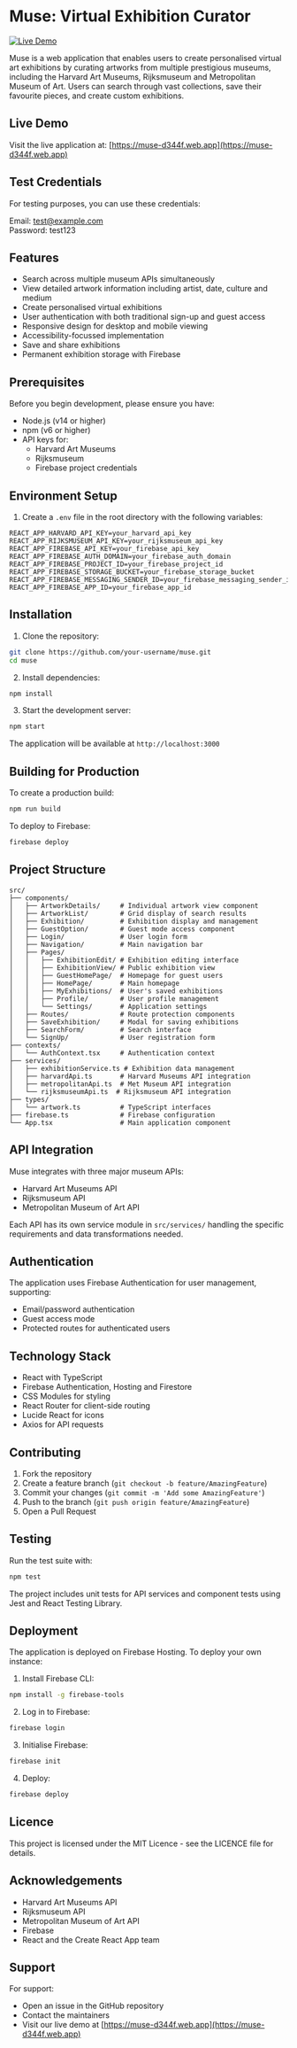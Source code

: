 # Muse: Virtual Exhibition Curator

[![Live Demo](https://img.shields.io/badge/demo-live-brightgreen.svg)](https://muse-d344f.web.app)

Muse is a web application that enables users to create personalised virtual art exhibitions by curating artworks from multiple prestigious museums, including the Harvard Art Museums, Rijksmuseum and Metropolitan Museum of Art. Users can search through vast collections, save their favourite pieces, and create custom exhibitions.

## Live Demo

Visit the live application at: [https://muse-d344f.web.app](https://muse-d344f.web.app)

## Test Credentials

For testing purposes, you can use these credentials:

Email: test@example.com  
Password: test123

## Features

- Search across multiple museum APIs simultaneously
- View detailed artwork information including artist, date, culture and medium
- Create personalised virtual exhibitions
- User authentication with both traditional sign-up and guest access
- Responsive design for desktop and mobile viewing
- Accessibility-focussed implementation
- Save and share exhibitions
- Permanent exhibition storage with Firebase

## Prerequisites

Before you begin development, please ensure you have:

- Node.js (v14 or higher)
- npm (v6 or higher)
- API keys for:
  - Harvard Art Museums
  - Rijksmuseum
  - Firebase project credentials

## Environment Setup

1. Create a `.env` file in the root directory with the following variables:

```
REACT_APP_HARVARD_API_KEY=your_harvard_api_key
REACT_APP_RIJKSMUSEUM_API_KEY=your_rijksmuseum_api_key
REACT_APP_FIREBASE_API_KEY=your_firebase_api_key
REACT_APP_FIREBASE_AUTH_DOMAIN=your_firebase_auth_domain
REACT_APP_FIREBASE_PROJECT_ID=your_firebase_project_id
REACT_APP_FIREBASE_STORAGE_BUCKET=your_firebase_storage_bucket
REACT_APP_FIREBASE_MESSAGING_SENDER_ID=your_firebase_messaging_sender_id
REACT_APP_FIREBASE_APP_ID=your_firebase_app_id
```

## Installation

1. Clone the repository:

```bash
git clone https://github.com/your-username/muse.git
cd muse
```

2. Install dependencies:

```bash
npm install
```

3. Start the development server:

```bash
npm start
```

The application will be available at `http://localhost:3000`

## Building for Production

To create a production build:

```bash
npm run build
```

To deploy to Firebase:

```bash
firebase deploy
```

## Project Structure

```
src/
├── components/
│   ├── ArtworkDetails/     # Individual artwork view component
│   ├── ArtworkList/        # Grid display of search results
│   ├── Exhibition/         # Exhibition display and management
│   ├── GuestOption/        # Guest mode access component
│   ├── Login/              # User login form
│   ├── Navigation/         # Main navigation bar
│   ├── Pages/
│   │   ├── ExhibitionEdit/ # Exhibition editing interface
│   │   ├── ExhibitionView/ # Public exhibition view
│   │   ├── GuestHomePage/  # Homepage for guest users
│   │   ├── HomePage/       # Main homepage
│   │   ├── MyExhibitions/  # User's saved exhibitions
│   │   ├── Profile/        # User profile management
│   │   └── Settings/       # Application settings
│   ├── Routes/             # Route protection components
│   ├── SaveExhibition/     # Modal for saving exhibitions
│   ├── SearchForm/         # Search interface
│   └── SignUp/             # User registration form
├── contexts/
│   └── AuthContext.tsx     # Authentication context
├── services/
│   ├── exhibitionService.ts # Exhibition data management
│   ├── harvardApi.ts       # Harvard Museums API integration
│   ├── metropolitanApi.ts  # Met Museum API integration
│   └── rijksmuseumApi.ts  # Rijksmuseum API integration
├── types/
│   └── artwork.ts          # TypeScript interfaces
├── firebase.ts             # Firebase configuration
└── App.tsx                 # Main application component
```

## API Integration

Muse integrates with three major museum APIs:

- Harvard Art Museums API
- Rijksmuseum API
- Metropolitan Museum of Art API

Each API has its own service module in `src/services/` handling the specific requirements and data transformations needed.

## Authentication

The application uses Firebase Authentication for user management, supporting:

- Email/password authentication
- Guest access mode
- Protected routes for authenticated users

## Technology Stack

- React with TypeScript
- Firebase Authentication, Hosting and Firestore
- CSS Modules for styling
- React Router for client-side routing
- Lucide React for icons
- Axios for API requests

## Contributing

1. Fork the repository
2. Create a feature branch (`git checkout -b feature/AmazingFeature`)
3. Commit your changes (`git commit -m 'Add some AmazingFeature'`)
4. Push to the branch (`git push origin feature/AmazingFeature`)
5. Open a Pull Request

## Testing

Run the test suite with:

```bash
npm test
```

The project includes unit tests for API services and component tests using Jest and React Testing Library.

## Deployment

The application is deployed on Firebase Hosting. To deploy your own instance:

1. Install Firebase CLI:

```bash
npm install -g firebase-tools
```

2. Log in to Firebase:

```bash
firebase login
```

3. Initialise Firebase:

```bash
firebase init
```

4. Deploy:

```bash
firebase deploy
```

## Licence

This project is licensed under the MIT Licence - see the LICENCE file for details.

## Acknowledgements

- Harvard Art Museums API
- Rijksmuseum API
- Metropolitan Museum of Art API
- Firebase
- React and the Create React App team

## Support

For support:

- Open an issue in the GitHub repository
- Contact the maintainers
- Visit our live demo at [https://muse-d344f.web.app](https://muse-d344f.web.app)
